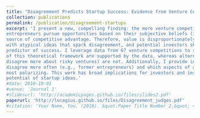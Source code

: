```yaml
---
title: "Disagreement Predicts Startup Success: Evidence from Venture Competitions <br> <br> <span style='font-weight: normal; font-style: italic;'>Revise and Resubmit, Strategy Science</span>"
collection: publications
permalink: /publication/disagreement-startups
excerpt: 'I present a new, compelling finding: the more venture competition judges disagree about the quality of a startup, the more likely the startup is to succeed. To explain why, I build on the notion that (i)
entrepreneurs pursue opportunities based on their subjective beliefs (ii) common opinion cannot be a
source of competitive advantage. Therefore, value is disproportionately created and captured by founders
with atypical ideas that spark disagreement, and potential investors should harness disagreement as a
predictor of success. I leverage data from 67 venture competitions to show that the empirical implications
of this theoretical framework are supported by the data, whereas alternative explanations (e.g., that judges
disagree more about risky ventures) are not. Additionally, I provide insights into what evaluators tend to
disagree more often (e.g., former entrepreneurs) and which aspects of a startup (e.g., business model) are
most polarizing. This work has broad implications for investors and institutions that strive to evaluate the
potential of startup ideas.'
#date: 2010-10-01
#venue: 'Journal 1'
#slidesurl: 'http://academicpages.github.io/files/slides2.pdf'
paperurl: 'http://lucagius.github.io/files/Disagreement_judges.pdf'
#citation: 'Your Name, You. (2010). &quot;Paper Title Number 2.&quot; <i>Journal 1</i>. 1(2).'
---
```



